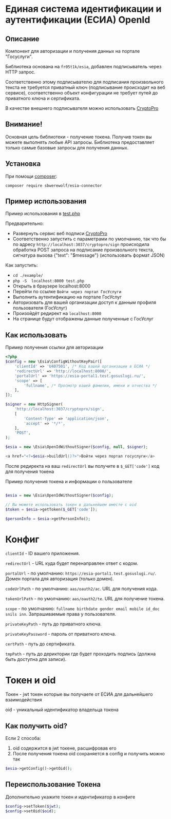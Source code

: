 
# Единая система идентификации и аутентификации (ЕСИА) OpenId 

## Описание
Компонент для авторизации и получения данных на портале "Госуслуги".

Библиотека основана на `fr05t1k/esia`, добавлен подписыватель через
HTTP запрос.

Соответственно этому подписывателю для подписания произвольного
текста не требуется приватный ключ (подписывание происходит на
веб сервисе), соответственно объект конфигурации не требует
путей до приватного ключа и сертификата.

В качестве внешнего подписывателя можно использовать 
[CryptoPro](https://github.com/waves-enterprise/cryptopro-sign.git)

## Внимание!
Основная цель библиотеки - получение токена.
Получив токен вы можете выполнять любые API запросы.
Библиотека предоставляет только самые базовые запросы для получения
данных.

## Установка

При помощи [composer](https://getcomposer.org/download/):
```
composer require sbwerewolf/esia-connector
```
## Пример использования

Пример использования в [test.php](./example/test.php)

Предварительно:
- Развернуть сервис веб подписи [CryptoPro](https://github.com/waves-enterprise/cryptopro-sign.git)
- Соответственно запустить с параметрами по умолчанию, так что бы
  по адресу `http://localhost:3037/cryptopro/sign` происходила
  обработка POST запроса на подписание произвольного текста,
  сигнатура вызова {"text": "$message"} (использовать формат JSON)

Как запустить:
- `cd ./example/`
- `php -S  localhost:8000 test.php`
- Открыть в браузере localhost:8000
- Перейти по ссылке `Войти через портал ГосУслуги`
- Выполнить аутентификацию на портале ГосУслуг
- Авторизовать для вашей организации доступ
  к данным профиля пользователя (ГосУслуг)
- Произойдёт редирект на `localhost:8000`
- На странице будут отображены данные полученные с ГосУслуг

## Как использовать 

Пример получения ссылки для авторизации
```php
<?php 
$config = new \Esia\ConfigWithoutKeyPair([
    'clientId' => 'U407501', /* Код вашей организации в ЕСИА */
    'redirectUrl' => 'http://localhost:8000/',
    'portalUrl' => 'https://esia-portal1.test.gosuslugi.ru/',
    'scope' => [
        'fullname', /* Просмотр вашей фамилии, имени и отчества */
    ],
]);

$signer = new HttpSigner(
    'http://localhost:3037/cryptopro/sign',
    [
        'Content-Type' => 'application/json',
        'accept' => '*/*',
    ],
    'POST',
);

$esia = new \Esia\OpenIdWithoutSigner($config, null, $signer);

<a href="<?=$esia->buildUrl()?>">Войти через портал госуслуги</a>
```

После редиректа на ваш `redirectUrl` вы получите в `$_GET['code']`
код для получения токена

Пример получения токена и информации о пользователе

```php

$esia = new \Esia\OpenIdWithoutSigner($config);

// Вы можете использовать токен в дальнейшем вместе с oid 
$token = $esia->getToken($_GET['code']);

$personInfo = $esia->getPersonInfo();
```

# Конфиг

`clientId` - ID вашего приложения.

`redirectUrl` - URL куда будет перенаправлен ответ с кодом.

`portalUrl` - по умолчанию: `https://esia-portal1.test.gosuslugi.ru/`.
Домен портала для авторизация (только домен).

`codeUrlPath` - по умолчанию: `aas/oauth2/ac`. URL для получения кода.

`tokenUrlPath` - по умолчанию: `aas/oauth2/te`. URL для получение
токена.

`scope` - по умолчанию: `fullname birthdate gender email mobile
id_doc snils inn`. Запрашиваемые права у пользователя.

`privateKeyPath` - путь до приватного ключа.

`privateKeyPassword` - пароль от приватного ключа.

`certPath` - путь до сертификата.

`tmpPath` - путь до дериктории где будет проходить подпись
(должна быть доступна для записи).

# Токен и oid

Токен - jwt токен которые вы получаете от ЕСИА для дальнейшего
взаимодействия

oid - уникальный идентификатор владельца токена

## Как получить oid?
Если 2 способа:
1. oid содержится в jwt токене, расшифровав его
2. После получения токена oid сохраняется в config и получить 
   можно так 
```php
$esia->getConfig()->getOid();
```

## Переиспользование Токена

Дополнительно укажите токен и идентификатор в конфиге
```php
$config->setToken($jwt);
$config->setOid($oid);
```
